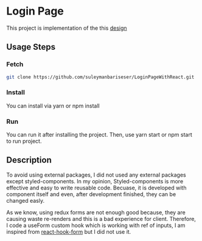 # Login Page

This project is implementation of the this [design](https://projects.invisionapp.com/share/K7V8HV6Q9HM#/screens)

## Usage Steps

### Fetch

```sh
git clone https://github.com/suleymanbariseser/LoginPageWithReact.git
```

### Install

You can install via yarn or npm install

### Run

You can run it after installing the project. Then, use yarn start or npm start to run project.

## Description

To avoid using external packages, I did not used any external packages except styled-components. In my opinion, Styled-components is more effective and easy to write reusable code. Becuase, it is developed with component itself and even, after development finished, they can be changed easly.

As we know, using redux forms are not enough good because, they are causing waste re-renders and this is a bad experience for client. Therefore, I code a useForm custom hook which is working with ref of inputs, I am inspired from [react-hook-form](https://github.com/react-hook-form/react-hook-form.git) but I did not use it.
